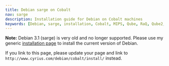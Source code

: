 ```yaml
---
title: Debian sarge on Cobalt
nav: sarge
description: Installation guide for Debian on Cobalt machines
keywords: [Debian, sarge, installation, Cobalt, MIPS, Qube, RaQ, Qube2, RaQ2]
---
```


<b>Note:</b> Debian 3.1 (sarge) is very old and no longer supported.
Please use my generic <a href = "../install/">installation page</a> to
install the current version of Debian.

If you link to this page, please update your page and link to
`http://www.cyrius.com/debian/cobalt/install/` instead.

